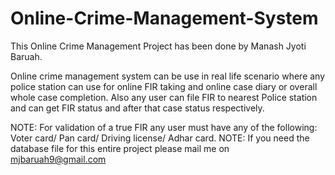 # Online-Crime-Management-System
This Online Crime Management Project has been done by Manash Jyoti Baruah.

Online crime management system can be use in real life scenario where any police station can use for online FIR taking and online case diary or overall whole case completion.
Also any user can file FIR to nearest Police station and can get FIR status and after that case status respectively.

NOTE: For validation of a true FIR any user must have any of the following: Voter card/ Pan card/ Driving license/ Adhar card.
NOTE: If you need the database file for this entire project please mail me on mjbaruah9@gmail.com
